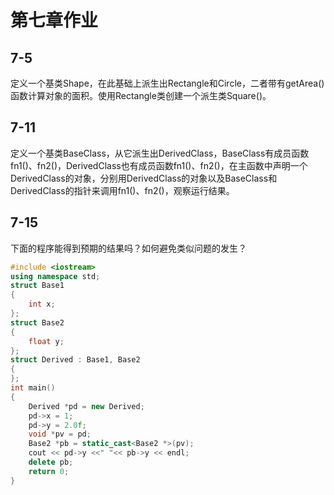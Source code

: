 # 第七章作业

## 7-5

定义一个基类Shape，在此基础上派生出Rectangle和Circle，二者带有getArea()函数计算对象的面积。使用Rectangle类创建一个派生类Square()。

## 7-11

定义一个基类BaseClass，从它派生出DerivedClass，BaseClass有成员函数fn1()、fn2()，DerivedClass也有成员函数fn1()、fn2()，在主函数中声明一个DerivedClass的对象，分别用DerivedClass的对象以及BaseClass和DerivedClass的指针来调用fn1()、fn2()，观察运行结果。  

## 7-15

下面的程序能得到预期的结果吗？如何避免类似问题的发生？

```cpp
#include <iostream>
using namespace std;
struct Base1
{
    int x;
};
struct Base2
{
    float y;
};
struct Derived : Base1, Base2
{
};
int main()
{
    Derived *pd = new Derived;
    pd->x = 1;
    pd->y = 2.0f;
    void *pv = pd;
    Base2 *pb = static_cast<Base2 *>(pv);
    cout << pd->y <<" "<< pb->y << endl;
    delete pb;
    return 0;
}
```
